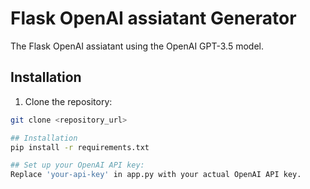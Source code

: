 # Flask OpenAI assiatant Generator

 The Flask OpenAI assiatant using the OpenAI GPT-3.5 model.

## Installation

1. Clone the repository:

```bash
git clone <repository_url>

## Installation
pip install -r requirements.txt

## Set up your OpenAI API key:
Replace 'your-api-key' in app.py with your actual OpenAI API key.

